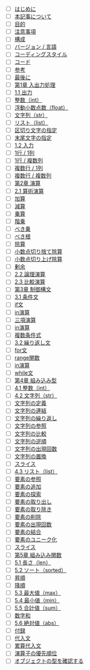 - [ ] <a href="https://qiita.com/KoyanagiHitoshi/items/3286fbc65d56dd67737c#%E3%81%AF%E3%81%98%E3%82%81%E3%81%AB" class="">はじめに</a>
- [ ] <a href="https://qiita.com/KoyanagiHitoshi/items/3286fbc65d56dd67737c#%E6%9C%AC%E8%A8%98%E4%BA%8B%E3%81%AB%E3%81%A4%E3%81%84%E3%81%A6" class="">本記事について</a>
- [ ] <a href="https://qiita.com/KoyanagiHitoshi/items/3286fbc65d56dd67737c#%E7%9B%AE%E7%9A%84" class="">目的</a>
- [ ] <a href="https://qiita.com/KoyanagiHitoshi/items/3286fbc65d56dd67737c#%E6%B3%A8%E6%84%8F%E4%BA%8B%E9%A0%85" class="focus">注意事項</a>
- [ ] <a href="https://qiita.com/KoyanagiHitoshi/items/3286fbc65d56dd67737c#%E6%A7%8B%E6%88%90">構成</a>
- [ ] <a href="https://qiita.com/KoyanagiHitoshi/items/3286fbc65d56dd67737c#%E3%83%90%E3%83%BC%E3%82%B8%E3%83%A7%E3%83%B3--%E8%A8%80%E8%AA%9E">バージョン / 言語</a>
- [ ] <a href="https://qiita.com/KoyanagiHitoshi/items/3286fbc65d56dd67737c#%E3%82%B3%E3%83%BC%E3%83%87%E3%82%A3%E3%83%B3%E3%82%B0%E3%82%B9%E3%82%BF%E3%82%A4%E3%83%AB">コーディングスタイル</a>
- [ ] <a href="https://qiita.com/KoyanagiHitoshi/items/3286fbc65d56dd67737c#%E3%82%B3%E3%83%BC%E3%83%89">コード</a>
- [ ] <a href="https://qiita.com/KoyanagiHitoshi/items/3286fbc65d56dd67737c#%E5%8F%82%E8%80%83">参考</a>
- [ ] <a href="https://qiita.com/KoyanagiHitoshi/items/3286fbc65d56dd67737c#%E6%9C%80%E5%BE%8C%E3%81%AB">最後に</a>
- [ ] <a href="https://qiita.com/KoyanagiHitoshi/items/3286fbc65d56dd67737c#%E7%AC%AC1%E7%AB%A0-%E5%85%A5%E5%87%BA%E5%8A%9B%E5%87%A6%E7%90%86">第1章 入出力処理</a>
- [ ] <a href="https://qiita.com/KoyanagiHitoshi/items/3286fbc65d56dd67737c#11-%E5%87%BA%E5%8A%9B">1.1 出力</a>
- [ ] <a href="https://qiita.com/KoyanagiHitoshi/items/3286fbc65d56dd67737c#%E6%95%B4%E6%95%B0int">整数（int）</a>
- [ ] <a href="https://qiita.com/KoyanagiHitoshi/items/3286fbc65d56dd67737c#%E6%B5%AE%E5%8B%95%E5%B0%8F%E6%95%B0%E7%82%B9%E6%95%B0float">浮動小数点数（float）</a>
- [ ] <a href="https://qiita.com/KoyanagiHitoshi/items/3286fbc65d56dd67737c#%E6%96%87%E5%AD%97%E5%88%97str">文字列（str）</a>
- [ ] <a href="https://qiita.com/KoyanagiHitoshi/items/3286fbc65d56dd67737c#%E3%83%AA%E3%82%B9%E3%83%88list">リスト（list）</a>
- [ ] <a href="https://qiita.com/KoyanagiHitoshi/items/3286fbc65d56dd67737c#%E5%8C%BA%E5%88%87%E3%82%8A%E6%96%87%E5%AD%97%E3%81%AE%E6%8C%87%E5%AE%9A">区切り文字の指定</a>
- [ ] <a href="https://qiita.com/KoyanagiHitoshi/items/3286fbc65d56dd67737c#%E6%9C%AB%E5%B0%BE%E6%96%87%E5%AD%97%E3%81%AE%E6%8C%87%E5%AE%9A">末尾文字の指定</a>
- [ ] <a href="https://qiita.com/KoyanagiHitoshi/items/3286fbc65d56dd67737c#12-%E5%85%A5%E5%8A%9B">1.2 入力</a>
- [ ] <a href="https://qiita.com/KoyanagiHitoshi/items/3286fbc65d56dd67737c#1%E8%A1%8C--1%E5%88%97">1行 / 1列</a>
- [ ] <a href="https://qiita.com/KoyanagiHitoshi/items/3286fbc65d56dd67737c#1%E8%A1%8C--%E8%A4%87%E6%95%B0%E5%88%97">1行 / 複数列</a>
- [ ] <a href="https://qiita.com/KoyanagiHitoshi/items/3286fbc65d56dd67737c#%E8%A4%87%E6%95%B0%E8%A1%8C--1%E5%88%97">複数行 / 1列</a>
- [ ] <a href="https://qiita.com/KoyanagiHitoshi/items/3286fbc65d56dd67737c#%E8%A4%87%E6%95%B0%E8%A1%8C--%E8%A4%87%E6%95%B0%E5%88%97">複数行 / 複数列</a>
- [ ] <a href="https://qiita.com/KoyanagiHitoshi/items/3286fbc65d56dd67737c#%E7%AC%AC2%E7%AB%A0-%E6%BC%94%E7%AE%97">第2章 演算</a>
- [ ] <a href="https://qiita.com/KoyanagiHitoshi/items/3286fbc65d56dd67737c#21-%E7%AE%97%E8%A1%93%E6%BC%94%E7%AE%97">2.1 算術演算</a>
- [ ] <a href="https://qiita.com/KoyanagiHitoshi/items/3286fbc65d56dd67737c#%E5%8A%A0%E7%AE%97">加算</a>
- [ ] <a href="https://qiita.com/KoyanagiHitoshi/items/3286fbc65d56dd67737c#%E6%B8%9B%E7%AE%97">減算</a>
- [ ] <a href="https://qiita.com/KoyanagiHitoshi/items/3286fbc65d56dd67737c#%E4%B9%97%E7%AE%97">乗算</a>
- [ ] <a href="https://qiita.com/KoyanagiHitoshi/items/3286fbc65d56dd67737c#%E9%9A%8E%E4%B9%97">階乗</a>
- [ ] <a href="https://qiita.com/KoyanagiHitoshi/items/3286fbc65d56dd67737c#%E3%81%B9%E3%81%8D%E4%B9%97">べき乗</a>
- [ ] <a href="https://qiita.com/KoyanagiHitoshi/items/3286fbc65d56dd67737c#%E3%81%B9%E3%81%8D%E6%A0%B9">べき根</a>
- [ ] <a href="https://qiita.com/KoyanagiHitoshi/items/3286fbc65d56dd67737c#%E9%99%A4%E7%AE%97">除算</a>
- [ ] <a href="https://qiita.com/KoyanagiHitoshi/items/3286fbc65d56dd67737c#%E5%B0%8F%E6%95%B0%E7%82%B9%E5%88%87%E3%82%8A%E6%8D%A8%E3%81%A6%E9%99%A4%E7%AE%97">小数点切り捨て除算</a>
- [ ] <a href="https://qiita.com/KoyanagiHitoshi/items/3286fbc65d56dd67737c#%E5%B0%8F%E6%95%B0%E7%82%B9%E5%88%87%E3%82%8A%E4%B8%8A%E3%81%92%E9%99%A4%E7%AE%97">小数点切り上げ除算</a>
- [ ] <a href="https://qiita.com/KoyanagiHitoshi/items/3286fbc65d56dd67737c#%E5%89%B0%E4%BD%99">剰余</a>
- [ ] <a href="https://qiita.com/KoyanagiHitoshi/items/3286fbc65d56dd67737c#22-%E8%AB%96%E7%90%86%E6%BC%94%E7%AE%97">2.2 論理演算</a>
- [ ] <a href="https://qiita.com/KoyanagiHitoshi/items/3286fbc65d56dd67737c#23-%E6%AF%94%E8%BC%83%E6%BC%94%E7%AE%97">2.3 比較演算</a>
- [ ] <a href="https://qiita.com/KoyanagiHitoshi/items/3286fbc65d56dd67737c#%E7%AC%AC3%E7%AB%A0-%E5%88%B6%E5%BE%A1%E6%A7%8B%E6%96%87">第3章 制御構文</a>
- [ ] <a href="https://qiita.com/KoyanagiHitoshi/items/3286fbc65d56dd67737c#31-%E6%9D%A1%E4%BB%B6%E6%96%87">3.1 条件文</a>
- [ ] <a href="https://qiita.com/KoyanagiHitoshi/items/3286fbc65d56dd67737c#if%E6%96%87">if文</a>
- [ ] <a href="https://qiita.com/KoyanagiHitoshi/items/3286fbc65d56dd67737c#in%E6%BC%94%E7%AE%97">in演算</a>
- [ ] <a href="https://qiita.com/KoyanagiHitoshi/items/3286fbc65d56dd67737c#%E4%B8%89%E9%A0%85%E6%BC%94%E7%AE%97">三項演算</a>
- [ ] <a href="https://qiita.com/KoyanagiHitoshi/items/3286fbc65d56dd67737c#in%E6%BC%94%E7%AE%97-1">in演算</a>
- [ ] <a href="https://qiita.com/KoyanagiHitoshi/items/3286fbc65d56dd67737c#%E8%A4%87%E6%95%B0%E6%9D%A1%E4%BB%B6%E5%BC%8F">複数条件式</a>
- [ ] <a href="https://qiita.com/KoyanagiHitoshi/items/3286fbc65d56dd67737c#32-%E7%B9%B0%E3%82%8A%E8%BF%94%E3%81%97%E6%96%87">3.2 繰り返し文</a>
- [ ] <a href="https://qiita.com/KoyanagiHitoshi/items/3286fbc65d56dd67737c#for%E6%96%87">for文</a>
- [ ] <a href="https://qiita.com/KoyanagiHitoshi/items/3286fbc65d56dd67737c#range%E9%96%A2%E6%95%B0">range関数</a>
- [ ] <a href="https://qiita.com/KoyanagiHitoshi/items/3286fbc65d56dd67737c#in%E6%BC%94%E7%AE%97-2">in演算</a>
- [ ] <a href="https://qiita.com/KoyanagiHitoshi/items/3286fbc65d56dd67737c#while%E6%96%87">while文</a>
- [ ] <a href="https://qiita.com/KoyanagiHitoshi/items/3286fbc65d56dd67737c#%E7%AC%AC4%E7%AB%A0-%E7%B5%84%E3%81%BF%E8%BE%BC%E3%81%BF%E5%9E%8B">第4章 組み込み型</a>
- [ ] <a href="https://qiita.com/KoyanagiHitoshi/items/3286fbc65d56dd67737c#41-%E6%95%B4%E6%95%B0int">4.1 整数（int）</a>
- [ ] <a href="https://qiita.com/KoyanagiHitoshi/items/3286fbc65d56dd67737c#42-%E6%96%87%E5%AD%97%E5%88%97str">4.2 文字列（str）</a>
- [ ] <a href="https://qiita.com/KoyanagiHitoshi/items/3286fbc65d56dd67737c#%E6%96%87%E5%AD%97%E5%88%97%E3%81%AE%E5%AE%9A%E7%BE%A9">文字列の定義</a>
- [ ] <a href="https://qiita.com/KoyanagiHitoshi/items/3286fbc65d56dd67737c#%E6%96%87%E5%AD%97%E5%88%97%E3%81%AE%E9%80%A3%E7%B5%90">文字列の連結</a>
- [ ] <a href="https://qiita.com/KoyanagiHitoshi/items/3286fbc65d56dd67737c#%E6%96%87%E5%AD%97%E5%88%97%E3%81%AE%E7%B9%B0%E3%82%8A%E8%BF%94%E3%81%97">文字列の繰り返し</a>
- [ ] <a href="https://qiita.com/KoyanagiHitoshi/items/3286fbc65d56dd67737c#%E6%96%87%E5%AD%97%E5%88%97%E3%81%AE%E5%8F%82%E7%85%A7">文字列の参照</a>
- [ ] <a href="https://qiita.com/KoyanagiHitoshi/items/3286fbc65d56dd67737c#%E6%96%87%E5%AD%97%E5%88%97%E3%81%AE%E6%AF%94%E8%BC%83">文字列の比較</a>
- [ ] <a href="https://qiita.com/KoyanagiHitoshi/items/3286fbc65d56dd67737c#%E6%96%87%E5%AD%97%E5%88%97%E3%81%AE%E9%80%86%E9%A0%86">文字列の逆順</a>
- [ ] <a href="https://qiita.com/KoyanagiHitoshi/items/3286fbc65d56dd67737c#%E6%96%87%E5%AD%97%E5%88%97%E3%81%AE%E5%87%BA%E7%8F%BE%E5%9B%9E%E6%95%B0">文字列の出現回数</a>
- [ ] <a href="https://qiita.com/KoyanagiHitoshi/items/3286fbc65d56dd67737c#%E6%96%87%E5%AD%97%E5%88%97%E3%81%AE%E7%BD%AE%E6%8F%9B">文字列の置換</a>
- [ ] <a href="https://qiita.com/KoyanagiHitoshi/items/3286fbc65d56dd67737c#%E3%82%B9%E3%83%A9%E3%82%A4%E3%82%B9">スライス</a>
- [ ] <a href="https://qiita.com/KoyanagiHitoshi/items/3286fbc65d56dd67737c#43-%E3%83%AA%E3%82%B9%E3%83%88list">4.3 リスト（list）</a>
- [ ] <a href="https://qiita.com/KoyanagiHitoshi/items/3286fbc65d56dd67737c#%E8%A6%81%E7%B4%A0%E3%81%AE%E5%8F%82%E7%85%A7">要素の参照</a>
- [ ] <a href="https://qiita.com/KoyanagiHitoshi/items/3286fbc65d56dd67737c#%E8%A6%81%E7%B4%A0%E3%81%AE%E8%BF%BD%E5%8A%A0">要素の追加</a>
- [ ] <a href="https://qiita.com/KoyanagiHitoshi/items/3286fbc65d56dd67737c#%E8%A6%81%E7%B4%A0%E3%81%AE%E6%8E%A2%E7%B4%A2">要素の探索</a>
- [ ] <a href="https://qiita.com/KoyanagiHitoshi/items/3286fbc65d56dd67737c#%E8%A6%81%E7%B4%A0%E3%81%AE%E5%8F%96%E3%82%8A%E5%87%BA%E3%81%97">要素の取り出し</a>
- [ ] <a href="https://qiita.com/KoyanagiHitoshi/items/3286fbc65d56dd67737c#%E8%A6%81%E7%B4%A0%E3%81%AE%E5%8F%96%E3%82%8A%E9%99%A4%E3%81%8D">要素の取り除き</a>
- [ ] <a href="https://qiita.com/KoyanagiHitoshi/items/3286fbc65d56dd67737c#%E8%A6%81%E7%B4%A0%E3%81%AE%E5%89%8A%E9%99%A4">要素の削除</a>
- [ ] <a href="https://qiita.com/KoyanagiHitoshi/items/3286fbc65d56dd67737c#%E8%A6%81%E7%B4%A0%E3%81%AE%E5%87%BA%E7%8F%BE%E5%9B%9E%E6%95%B0">要素の出現回数</a>
- [ ] <a href="https://qiita.com/KoyanagiHitoshi/items/3286fbc65d56dd67737c#%E8%A6%81%E7%B4%A0%E3%81%AE%E7%B5%90%E5%90%88">要素の結合</a>
- [ ] <a href="https://qiita.com/KoyanagiHitoshi/items/3286fbc65d56dd67737c#%E8%A6%81%E7%B4%A0%E3%81%AE%E3%83%A6%E3%83%8B%E3%83%BC%E3%82%AF%E5%8C%96">要素のユニーク化</a>
- [ ] <a href="https://qiita.com/KoyanagiHitoshi/items/3286fbc65d56dd67737c#%E3%82%B9%E3%83%A9%E3%82%A4%E3%82%B9-1">スライス</a>
- [ ] <a href="https://qiita.com/KoyanagiHitoshi/items/3286fbc65d56dd67737c#%E7%AC%AC5%E7%AB%A0-%E7%B5%84%E3%81%BF%E8%BE%BC%E3%81%BF%E9%96%A2%E6%95%B0">第5章 組み込み関数</a>
- [ ] <a href="https://qiita.com/KoyanagiHitoshi/items/3286fbc65d56dd67737c#51-%E9%95%B7%E3%81%95len">5.1 長さ（len）</a>
- [ ] <a href="https://qiita.com/KoyanagiHitoshi/items/3286fbc65d56dd67737c#52-%E3%82%BD%E3%83%BC%E3%83%88sorted">5.2 ソート（sorted）</a>
- [ ] <a href="https://qiita.com/KoyanagiHitoshi/items/3286fbc65d56dd67737c#%E6%98%87%E9%A0%86">昇順</a>
- [ ] <a href="https://qiita.com/KoyanagiHitoshi/items/3286fbc65d56dd67737c#%E9%99%8D%E9%A0%86">降順</a>
- [ ] <a href="https://qiita.com/KoyanagiHitoshi/items/3286fbc65d56dd67737c#53-%E6%9C%80%E5%A4%A7%E5%80%A4max">5.3 最大値（max）</a>
- [ ] <a href="https://qiita.com/KoyanagiHitoshi/items/3286fbc65d56dd67737c#54-%E6%9C%80%E5%B0%8F%E5%80%A4min">5.4 最小値（min）</a>
- [ ] <a href="https://qiita.com/KoyanagiHitoshi/items/3286fbc65d56dd67737c#55-%E5%90%88%E8%A8%88%E5%80%A4sum">5.5 合計値（sum）</a>
- [ ] <a href="https://qiita.com/KoyanagiHitoshi/items/3286fbc65d56dd67737c#%E6%95%B0%E5%AD%97%E5%92%8C">数字和</a>
- [ ] <a href="https://qiita.com/KoyanagiHitoshi/items/3286fbc65d56dd67737c#56-%E7%B5%B6%E5%AF%BE%E5%80%A4abs">5.6 絶対値（abs）</a>
- [ ] <a href="https://qiita.com/KoyanagiHitoshi/items/3286fbc65d56dd67737c#%E4%BB%98%E9%8C%B2">付録</a>
- [ ] <a href="https://qiita.com/KoyanagiHitoshi/items/3286fbc65d56dd67737c#%E4%BB%A3%E5%85%A5%E6%96%87">代入文</a>
- [ ] <a href="https://qiita.com/KoyanagiHitoshi/items/3286fbc65d56dd67737c#%E7%B4%AF%E7%AE%97%E4%BB%A3%E5%85%A5%E6%96%87">累算代入文</a>
- [ ] <a href="https://qiita.com/KoyanagiHitoshi/items/3286fbc65d56dd67737c#%E6%BC%94%E7%AE%97%E5%AD%90%E3%81%AE%E5%84%AA%E5%85%88%E9%A0%86%E4%BD%8D">演算子の優先順位</a>
- [ ] <a href="https://qiita.com/KoyanagiHitoshi/items/3286fbc65d56dd67737c#%E3%82%AA%E3%83%96%E3%82%B8%E3%82%A7%E3%82%AF%E3%83%88%E3%81%AE%E5%9E%8B%E3%82%92%E7%A2%BA%E8%AA%8D%E3%81%99%E3%82%8B">オブジェクトの型を確認する</a>
